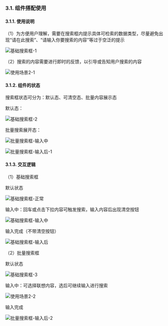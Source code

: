 

### 3.1. 组件搭配使用


#### 3.1.1. 使用说明

（1）为方便用户理解，需要在搜索框内提示具体可检索的数据类型，尽量避免出现“请在此搜索”、“请输入你要搜索的内容”等过于空泛的提示

![基础搜索框-1](https://tdesign.gtimg.com/site/design/images/基础搜索框-1.jpg)



（2）搜索的内容需要进行即时的反馈，以引导或告知用户搜索的内容

![使用场景2-1](https://tdesign.gtimg.com/site/design/images/使用场景2-1.jpg)



#### 3.1.2. 组件的状态

搜索框状态可分为：默认态、可清空态、批量内容展示态

默认态：

![基础搜索框-2](https://tdesign.gtimg.com/site/design/images/基础搜索框-2.jpg)



批量搜索展开态：

![批量搜索框-输入中](https://tdesign.gtimg.com/site/design/images/批量搜索框-输入中-1850477.jpg)

![批量搜索框-输入后-1](https://tdesign.gtimg.com/site/design/images/批量搜索框-输入后-1.jpg)



#### 3.1.3. 交互逻辑

（1）基础搜索框

默认状态

![基础搜索框-正常](https://tdesign.gtimg.com/site/design/images/基础搜索框-正常-1850501.jpg)



输入中：回车或点击下拉内容可触发搜索，输入内容后出现清空按钮

![基础搜索框-输入中](https://tdesign.gtimg.com/site/design/images/基础搜索框-输入中-1850507.jpg)



输入完成（不带清空按钮）

![基础搜索框-输入后](https://tdesign.gtimg.com/site/design/images/基础搜索框-输入后-1850514.jpg)



（2）批量搜索框

默认状态

![基础搜索框-3](https://tdesign.gtimg.com/site/design/images/基础搜索框-3.jpg)



输入中：可选择联想内容，选后可继续输入进行搜索

![使用场景2-2](https://tdesign.gtimg.com/site/design/images/使用场景2-2.jpg)



输入完成

![批量搜索框-输入后-2](https://tdesign.gtimg.com/site/design/images/批量搜索框-输入后-2.jpg)




